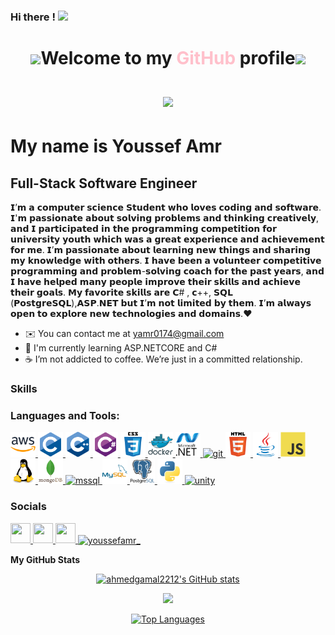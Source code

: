 ### Hi there <Youssef/>! <img src="https://github.com/TheDudeThatCode/TheDudeThatCode/blob/master/Assets/Hi.gif" width="29px">


# <p align="center"><img src="https://media.giphy.com/media/LpDmM2wSt6Hm5fKJVa/giphy.gif" width="40"/>Welcome to my <span style="color:pink">GitHub</span> profile<img src="https://media.giphy.com/media/LpDmM2wSt6Hm5fKJVa/giphy.gif" width="40"/><br><br> <img src="https://cdn.dribbble.com/users/1162077/screenshots/3848914/programmer.gif" width="500"></p>

# My name is Youssef Amr


## Full-Stack Software Engineer

𝗜’𝗺 𝗮 𝗰𝗼𝗺𝗽𝘂𝘁𝗲𝗿 𝘀𝗰𝗶𝗲𝗻𝗰𝗲 𝗦𝘁𝘂𝗱𝗲𝗻𝘁 𝘄𝗵𝗼 𝗹𝗼𝘃𝗲𝘀 𝗰𝗼𝗱𝗶𝗻𝗴 𝗮𝗻𝗱 𝘀𝗼𝗳𝘁𝘄𝗮𝗿𝗲. 𝗜'𝗺 𝗽𝗮𝘀𝘀𝗶𝗼𝗻𝗮𝘁𝗲 𝗮𝗯𝗼𝘂𝘁 𝘀𝗼𝗹𝘃𝗶𝗻𝗴 𝗽𝗿𝗼𝗯𝗹𝗲𝗺𝘀 𝗮𝗻𝗱 𝘁𝗵𝗶𝗻𝗸𝗶𝗻𝗴 𝗰𝗿𝗲𝗮𝘁𝗶𝘃𝗲𝗹𝘆, 𝗮𝗻𝗱 𝗜 𝗽𝗮𝗿𝘁𝗶𝗰𝗶𝗽𝗮𝘁𝗲𝗱 𝗶𝗻 𝘁𝗵𝗲 𝗽𝗿𝗼𝗴𝗿𝗮𝗺𝗺𝗶𝗻𝗴 𝗰𝗼𝗺𝗽𝗲𝘁𝗶𝘁𝗶𝗼𝗻 𝗳𝗼𝗿 𝘂𝗻𝗶𝘃𝗲𝗿𝘀𝗶𝘁𝘆 𝘆𝗼𝘂𝘁𝗵 𝘄𝗵𝗶𝗰𝗵 𝘄𝗮𝘀 𝗮 𝗴𝗿𝗲𝗮𝘁 𝗲𝘅𝗽𝗲𝗿𝗶𝗲𝗻𝗰𝗲 𝗮𝗻𝗱 𝗮𝗰𝗵𝗶𝗲𝘃𝗲𝗺𝗲𝗻𝘁 𝗳𝗼𝗿 𝗺𝗲. 𝗜’𝗺 𝗽𝗮𝘀𝘀𝗶𝗼𝗻𝗮𝘁𝗲 𝗮𝗯𝗼𝘂𝘁 𝗹𝗲𝗮𝗿𝗻𝗶𝗻𝗴 𝗻𝗲𝘄 𝘁𝗵𝗶𝗻𝗴𝘀 𝗮𝗻𝗱 𝘀𝗵𝗮𝗿𝗶𝗻𝗴 𝗺𝘆 𝗸𝗻𝗼𝘄𝗹𝗲𝗱𝗴𝗲 𝘄𝗶𝘁𝗵 𝗼𝘁𝗵𝗲𝗿𝘀. 𝗜 𝗵𝗮𝘃𝗲 𝗯𝗲𝗲𝗻 𝗮 𝘃𝗼𝗹𝘂𝗻𝘁𝗲𝗲𝗿 𝗰𝗼𝗺𝗽𝗲𝘁𝗶𝘁𝗶𝘃𝗲 𝗽𝗿𝗼𝗴𝗿𝗮𝗺𝗺𝗶𝗻𝗴 𝗮𝗻𝗱 𝗽𝗿𝗼𝗯𝗹𝗲𝗺-𝘀𝗼𝗹𝘃𝗶𝗻𝗴 𝗰𝗼𝗮𝗰𝗵 𝗳𝗼𝗿 𝘁𝗵𝗲 𝗽𝗮𝘀𝘁 𝘆𝗲𝗮𝗿𝘀, 𝗮𝗻𝗱 𝗜 𝗵𝗮𝘃𝗲 𝗵𝗲𝗹𝗽𝗲𝗱 𝗺𝗮𝗻𝘆 𝗽𝗲𝗼𝗽𝗹𝗲 𝗶𝗺𝗽𝗿𝗼𝘃𝗲 𝘁𝗵𝗲𝗶𝗿 𝘀𝗸𝗶𝗹𝗹𝘀 𝗮𝗻𝗱 𝗮𝗰𝗵𝗶𝗲𝘃𝗲 𝘁𝗵𝗲𝗶𝗿 𝗴𝗼𝗮𝗹𝘀. 𝗠𝘆 𝗳𝗮𝘃𝗼𝗿𝗶𝘁𝗲 𝘀𝗸𝗶𝗹𝗹𝘀 𝗮𝗿𝗲 𝗖# , 𝗰++, 𝗦𝗤𝗟 (𝗣𝗼𝘀𝘁𝗴𝗿𝗲𝗦𝗤𝗟),𝗔𝗦𝗣.𝗡𝗘𝗧 𝗯𝘂𝘁 𝗜’𝗺 𝗻𝗼𝘁 𝗹𝗶𝗺𝗶𝘁𝗲𝗱 𝗯𝘆 𝘁𝗵𝗲𝗺. 𝗜’𝗺 𝗮𝗹𝘄𝗮𝘆𝘀 𝗼𝗽𝗲𝗻 𝘁𝗼 𝗲𝘅𝗽𝗹𝗼𝗿𝗲 𝗻𝗲𝘄 𝘁𝗲𝗰𝗵𝗻𝗼𝗹𝗼𝗴𝗶𝗲𝘀 𝗮𝗻𝗱 𝗱𝗼𝗺𝗮𝗶𝗻𝘀.♥️

-   ✉️ You can contact me at [yamr0174@gmail.com]([yamr0174@gmail.com)
-   🧠 I'm currently learning ASP.NETCORE and C#
-   ☕ I’m not addicted to coffee. We’re just in a committed relationship.

### Skills

<h3 align="left">Languages and Tools:</h3>
<p align="left"> <a href="https://aws.amazon.com" target="_blank" rel="noreferrer"> <img src="https://raw.githubusercontent.com/devicons/devicon/master/icons/amazonwebservices/amazonwebservices-original-wordmark.svg" alt="aws" width="40" height="40"/> </a> <a href="https://www.cprogramming.com/" target="_blank" rel="noreferrer"> <img src="https://raw.githubusercontent.com/devicons/devicon/master/icons/c/c-original.svg" alt="c" width="40" height="40"/> </a> <a href="https://www.w3schools.com/cpp/" target="_blank" rel="noreferrer"> <img src="https://raw.githubusercontent.com/devicons/devicon/master/icons/cplusplus/cplusplus-original.svg" alt="cplusplus" width="40" height="40"/> </a> <a href="https://www.w3schools.com/cs/" target="_blank" rel="noreferrer"> <img src="https://raw.githubusercontent.com/devicons/devicon/master/icons/csharp/csharp-original.svg" alt="csharp" width="40" height="40"/> </a> <a href="https://www.w3schools.com/css/" target="_blank" rel="noreferrer"> <img src="https://raw.githubusercontent.com/devicons/devicon/master/icons/css3/css3-original-wordmark.svg" alt="css3" width="40" height="40"/> </a> <a href="https://www.docker.com/" target="_blank" rel="noreferrer"> <img src="https://raw.githubusercontent.com/devicons/devicon/master/icons/docker/docker-original-wordmark.svg" alt="docker" width="40" height="40"/> </a> <a href="https://dotnet.microsoft.com/" target="_blank" rel="noreferrer"> <img src="https://raw.githubusercontent.com/devicons/devicon/master/icons/dot-net/dot-net-original-wordmark.svg" alt="dotnet" width="40" height="40"/> </a> <a href="https://git-scm.com/" target="_blank" rel="noreferrer"> <img src="https://www.vectorlogo.zone/logos/git-scm/git-scm-icon.svg" alt="git" width="40" height="40"/> </a> <a href="https://www.w3.org/html/" target="_blank" rel="noreferrer"> <img src="https://raw.githubusercontent.com/devicons/devicon/master/icons/html5/html5-original-wordmark.svg" alt="html5" width="40" height="40"/> </a> <a href="https://www.java.com" target="_blank" rel="noreferrer"> <img src="https://raw.githubusercontent.com/devicons/devicon/master/icons/java/java-original.svg" alt="java" width="40" height="40"/> </a> <a href="https://developer.mozilla.org/en-US/docs/Web/JavaScript" target="_blank" rel="noreferrer"> <img src="https://raw.githubusercontent.com/devicons/devicon/master/icons/javascript/javascript-original.svg" alt="javascript" width="40" height="40"/> </a> <a href="https://www.linux.org/" target="_blank" rel="noreferrer"> <img src="https://raw.githubusercontent.com/devicons/devicon/master/icons/linux/linux-original.svg" alt="linux" width="40" height="40"/> </a> <a href="https://www.mongodb.com/" target="_blank" rel="noreferrer"> <img src="https://raw.githubusercontent.com/devicons/devicon/master/icons/mongodb/mongodb-original-wordmark.svg" alt="mongodb" width="40" height="40"/> </a> <a href="https://www.microsoft.com/en-us/sql-server" target="_blank" rel="noreferrer"> <img src="https://www.svgrepo.com/show/303229/microsoft-sql-server-logo.svg" alt="mssql" width="40" height="40"/> </a> <a href="https://www.mysql.com/" target="_blank" rel="noreferrer"> <img src="https://raw.githubusercontent.com/devicons/devicon/master/icons/mysql/mysql-original-wordmark.svg" alt="mysql" width="40" height="40"/> </a> <a href="https://www.postgresql.org" target="_blank" rel="noreferrer"> <img src="https://raw.githubusercontent.com/devicons/devicon/master/icons/postgresql/postgresql-original-wordmark.svg" alt="postgresql" width="40" height="40"/> </a> <a href="https://www.python.org" target="_blank" rel="noreferrer"> <img src="https://raw.githubusercontent.com/devicons/devicon/master/icons/python/python-original.svg" alt="python" width="40" height="40"/> </a> <a href="https://unity.com/" target="_blank" rel="noreferrer"> <img src="https://www.vectorlogo.zone/logos/unity3d/unity3d-icon.svg" alt="unity" width="40" height="40"/> </a> </p>

### Socials

<p align="left">
<!-- facebook -->
<a href="https://www.facebook.com/profile.php?id=100081860860907&mibextid=ZbWKwL" target="_blank" rel="noreferrer"> <picture> <source media="(prefers-color-scheme: dark)" srcset="https://raw.githubusercontent.com/danielcranney/readme-generator/main/public/icons/socials/facebook.svg" /> <source media="(prefers-color-scheme: light)" srcset="https://raw.githubusercontent.com/danielcranney/readme-generator/main/public/icons/socials/facebook.svg" /> <img src="https://raw.githubusercontent.com/danielcranney/readme-generator/main/public/icons/socials/facebook.svg" width="32" height="32" /> </picture> </a>
 <!--github  -->
<a href="https://github.com/youssef-19" target="_blank" rel="noreferrer"> <picture> <source media="(prefers-color-scheme: dark)" srcset="https://raw.githubusercontent.com/danielcranney/readme-generator/main/public/icons/socials/github-dark.svg" /> <source media="(prefers-color-scheme: light)" srcset="https://raw.githubusercontent.com/danielcranney/readme-generator/main/public/icons/socials/github.svg" /> <img src="https://raw.githubusercontent.com/danielcranney/readme-generator/main/public/icons/socials/github.svg" width="32" height="32" /> </picture> </a> 
<!-- linkedin -->
<a href="https://www.linkedin.com/in/%F0%9D%90%98%F0%9D%90%A8%F0%9D%90%AE%F0%9D%90%AC%F0%9D%90%AC%F0%9D%90%9E%F0%9D%90%9F-%F0%9D%90%80%F0%9D%90%A6%F0%9D%90%AB-5b7812240/" target="_blank" rel="noreferrer"> <picture> <source media="(prefers-color-scheme: dark)" srcset="https://raw.githubusercontent.com/danielcranney/readme-generator/main/public/icons/socials/linkedin.svg" /> <source media="(prefers-color-scheme: light)" srcset="https://raw.githubusercontent.com/danielcranney/readme-generator/main/public/icons/socials/linkedin.svg" /> <img src="https://raw.githubusercontent.com/danielcranney/readme-generator/main/public/icons/socials/linkedin.svg" width="32" height="32" /> </picture> 
<!--Codeforces-->
<a href="https://codeforces.com/profile/youssefamr_" target="blank"><img align="center" src="https://raw.githubusercontent.com/rahuldkjain/github-profile-readme-generator/master/src/images/icons/Social/codeforces.svg" alt="youssefamr_" height="30" width="40" /></a>
</p>


<b>My GitHub Stats</b>

<div align="center">
<a href="https://github.com/youssef-19"><img src="https://github-readme-stats.vercel.app/api?username=youssef-19&show_icons=true&hide=issues,&count_private=true&title_color=84cc16&text_color=ffffff&icon_color=84cc16&bg_color=1c1917&hide_border=true&show_icons=true" alt="ahmedgamal2212's GitHub stats"/></a>
 
<a href="https://github.com/youssef-19"><img
src="https://github-readme-streak-stats.herokuapp.com/?user=youssef-19&stroke=ffffff&background=1c1917&ring=84cc16&fire=84cc16&currStreakNum=ffffff&currStreakLabel=84cc16&sideNums=ffffff&sideLabels=ffffff&dates=ffffff&hide_border=true" /></a>

<a href="https://github.com/youssef-19" align="left">
<img src="https://github-readme-stats.vercel.app/api/top-langs/?username=youssef-19&langs_count=5&title_color=84cc16&text_color=ffffff&icon_color=84cc16&bg_color=1c1917&hide_border=true&locale=en&custom_title=Top%20%Languages" alt="Top Languages" /></a>
</div>


